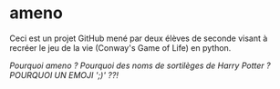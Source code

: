 # ameno


Ceci est un projet GitHub mené par deux élèves de seconde visant à recréer le jeu de la vie (Conway's Game of Life) en python.


*Pourquoi ameno ? Pourquoi des noms de sortilèges de Harry Potter ? POURQUOI UN EMOJI ';)' ??!*

